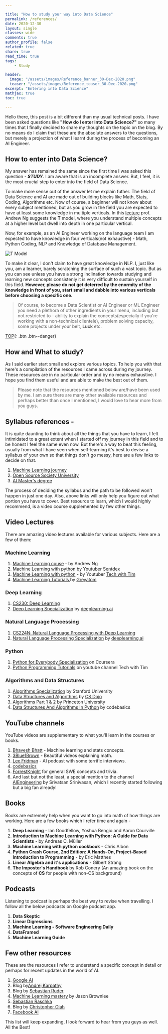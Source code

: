 ```yaml
---

title: "How to study your way into Data Science"
permalink: /references/
date: 2020-12-30
layout: single
classes: wide
comments: true
author_profile: false
related: true
share: true
read_time: true
tags:
    - Study

header:
  image: "/assets/images/Reference_banner_30-Dec-2020.png"
  teaser: "/assets/images/Reference_teaser_30-Dec-2020.png"
excerpt: "Entering into Data Science"
mathjax: true
toc: true

---
```


Hello there, this post is a bit different than my usual technical posts. I have been asked questions like **"How do I enter into Data Science?"** so many times that I finally decided to share my thoughts on the topic on the blog. By no means do I claim that these are the absolute answers to the questions, but merely a projection of what I learnt during the process of becoming an AI Engineer.


## How to enter into Data Science?
My answer has remained the same since the first time I was asked this question - ***STUDY***.
I am aware that is an incomplete answer. But, I feel, it is the most crucial step to enter into the field of Data Science.

To make more sense out of the answer let me explain futher. The field of Data Science and AI are made out of building blocks like Math, Stats, Coding, Algorithms etc. Now of course, a beginner will not know about every subject mentioned, but as you grow in the field you are expected to have at least some knowledge in multiple verticals.
In this [lecture](https://www.youtube.com/watch?v=733m6qBH-jI) prof. Andrew Ng suggests the **T** model, where you understand multiple concepts at a higher level but dwell into depth in one particular vertical.

Now, for example, as an AI Engineer working on the language team I am expected to have knowledge in four verticals(not exhaustive) - Math, Python Coding, NLP and Knowledge of Database Management.

<img src="{{ site.url }}{{ site.baseurl }}/assets/images/T_model.png" alt="T Model" class="center">


To make it clear, I don't claim to have great knowledge in NLP. I, just like you, am a learner, barely scratching the surface of such a vast topic. But as you can see unless you have a strong inclination towards studying and learning new concepts consistenly it is very difficult to sustain yourself in this field.
__However, please do not get deterred by the enormity of the knowledge in front of you, start small and dabble into various verticals before choosing a specific one.__ 

> Of course, to become a Data Scientist or AI Engineer or ML Engineer you need a plethora of other ingredients in your menu, including but not restricted to - ability to explain the concepts(especially if you're working with a non-technical clientele), problem solving capacity, some projects under your belt, **Luck** etc.

[TOP](#){: .btn .btn--danger}

## How and What to study?
As I said earlier start small and explore various topics. To help you with that here's a compilation of the resources I came across during my journey. These resources are in no particular order and by no means exhaustive. I hope you find them useful and are able to make the best out of them.

>Please note that the resources mentioned below are/have been used by me. I am sure there are many other available resources and perhaps better than once I mentioned, I would love to hear more from you guys.


## Syllabus references - 
It is quite daunting to think about all the things that you have to learn, I felt intimidated to a great extent when I started off my journey in this field and to be honest I feel the same even now. But there's a way to beat this feeling, usually from what I have seen when self-learning it's best to devise a syllabus of your own so that things don't go messy, here are a few links to decide on that.

1. [Machine Learning journey](https://github.com/prayashm/ML-Journey)
2. [Open Source Society University](https://github.com/ossu/data-science)
3. [AI Master's degree](https://www.mrdbourke.com/aimastersdegree/)

The process of deciding the syllabus and the path to be followed won't happen in just one day.
Also, above links will only help you figure out what portion you have to cover. Best resource to learn, which I would highly recommend, is a video course supplemented by few other things.

## Video Lectures
There are amazing video lectures available for various subjects. Here are a few of them:
### Machine Learning
1. [Machine Learning couse](https://www.coursera.org/learn/machine-learning) - by Andrew Ng
2. [Machine Learning with python](https://www.youtube.com/watch?v=OGxgnH8y2NM&list=PLQVvvaa0QuDfKTOs3Keq_kaG2P55YRn5v) by Youtuber [Sentdex](https://www.youtube.com/user/sentdex)
3. [Machine Learning with python](https://www.youtube.com/watch?v=ujTCoH21GlA&list=PLzMcBGfZo4-mP7qA9cagf68V06sko5otr) - by Youtuber [Tech with Tim](https://www.youtube.com/channel/UC4JX40jDee_tINbkjycV4Sg)
4. [Machine Learning Tutorials ](https://www.youtube.com/watch?v=qYRC9o9jyT8&list=PLLkSL3qYv6EK3kS98sqNAqSZsMqc8AhhV) by [Greyatom](https://www.youtube.com/channel/UCthaqrp0wMlP6tOC7XfjVuw)

### Deep Learning
1. [CS230: Deep Learning](https://www.youtube.com/playlist?list=PLoROMvodv4rOABXSygHTsbvUz4G_YQhOb)
2. [Deep Learning Specialization](https://www.coursera.org/specializations/deep-learning) by [deeplearning.ai](https://www.deeplearning.ai/)

### Natural Language Processing
1. [CS224N: Natural Language Processing with Deep Learning](https://www.youtube.com/playlist?list=PLoROMvodv4rOhcuXMZkNm7j3fVwBBY42z)
2. [Natural Language Processing Specialization](https://www.coursera.org/specializations/natural-language-processing) by [deeplearning.ai](https://www.deeplearning.ai/)

### Python
1. [Python for Everybody Specialization](https://www.coursera.org/specializations/python) on Coursera
2. [Python Programming Tutorials](https://www.youtube.com/playlist?list=PLzMcBGfZo4-mFu00qxl0a67RhjjZj3jXm) on youtube channel Tech with Tim


### Algorithms and Data Structures
1. [Algorithms Specialization](https://www.coursera.org/specializations/algorithms) by Stanford University
2. [Data Structures and Algorithms](https://www.youtube.com/playlist?list=PLBZBJbE_rGRV8D7XZ08LK6z-4zPoWzu5H) by [CS Dojo](https://www.youtube.com/channel/UCxX9wt5FWQUAAz4UrysqK9A)
3. [Algorithms Part 1 & 2](https://www.coursera.org/learn/algorithms-part1) by Princeton University
4. [Data Structures And Algorithms In Python](https://www.youtube.com/playlist?list=PLeo1K3hjS3uu_n_a__MI_KktGTLYopZ12) by codebasics

## YouTube channels
YouTube videos are supplementary to what you'll learn in the courses or books.

1. [Bhavesh Bhatt](https://www.youtube.com/channel/UC8ofcOdHNINiPrBA9D59Vaw) - Machine learning and stats concepts.
2. [3Blue1Brown](https://www.youtube.com/channel/UCYO_jab_esuFRV4b17AJtAw) - Beautiful videos explaining math.
3. [Lex Fridman](https://www.youtube.com/channel/UCSHZKyawb77ixDdsGog4iWA) - AI podcast with some terrific interviews.
4. [codebasics](https://www.youtube.com/c/codebasics/featured)
5. [ForrestKnight](https://www.youtube.com/channel/UC2WHjPDvbE6O328n17ZGcfg) for general SWE concepts and trivia.
6. And last but not the least, a special mention to the channel [AIEngineering](https://www.youtube.com/channel/UCwBs8TLOogwyGd0GxHCp-Dw) by Srivatsan Srinivasan, which I recently started following but a big fan already!

## Books 
Books are extremely help when you want to go into math of how things are working. Here are a few books which I refer time and again -

1. **Deep Learning** - Ian Goodfellow, Yoshua Bengio and Aaron Courville
2. **Introduction to Machine Learning with Python: A Guide for Data Scientists** - by Andreas C. Müller
3. **Machine Learning with python cookbook** - Chris Albon
4. **Python Crash Course, 2nd Edition: A Hands-On, Project-Based Introduction to Programming** - by Eric Matthes
5. **Linear Algebra and it's applications** - Gilbert Strang
6. **The Imposter's Handbook** by Rob Conery (An amazing book on the concepts of **CS** for people with non-CS background)


## Podcasts
Listening to podcast is perhaps the best way to revise when travelling. I follow all the below podcasts on Google podcast app.
1. **Data Skeptic**
2. **Linear Digressions**
3. **Machine Learning - Software Engineering Daily**
4. **DataFramed**
5. **Machine Learning Guide**



## Few other resources
These are the resources I refer to understand a specific concept in detail or perhaps for recent updates in the world of AI.
1. [Google AI](https://ai.google/education/)
2. Blog by[Andrej Karpathy](http://karpathy.github.io/)
3. Blog by [Sebastian Ruder](https://ruder.io/)
4. [Machine Learning mastery](https://machinelearningmastery.com/blog/) by Jason Brownlee
5. [Sebastian Raschka](https://sebastianraschka.com/)
6. Blog by [Christopher Olah](https://colah.github.io/)
7. [Facebook AI](https://ai.facebook.com/)

This list will keep expanding, I look forward to hear from you guys as well. All the Best!